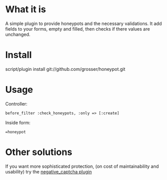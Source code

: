 What it is
========
A simple plugin to provide honeypots and the necessary validations.
It add fields to your forms, empty and filled, then checks if there values are unchanged.

Install
=======
script/plugin install git://github.com/grosser/honeypot.git

Usage
=====
Controller: 

    before_filter :check_honeypots, :only => [:create]
    
Inside form:
 
    =honeypot 

Other solutions
===============
If you want more sophisticated protection, (on cost of maintainability and usability)
try the [negative_captcha plugin](http://github.com/subwindow/negative-captcha/tree/master)
